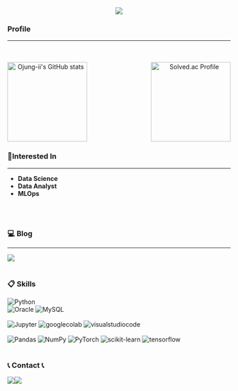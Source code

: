 <div align="center">
  <img src="https://capsule-render.vercel.app/api?type=venom&height=300&color=gradient&text=Ojung-ii’s%20GitHub%20👋&section=header&reversal=false&textBg=false&fontColor=00000&fontSize=80&fontAlign=50&descAlign=70&descAlignY=74" />
</div>


### Profile
---
<br>
<br>


<div align="center" style="display: flex; justify-content: space-between; align-items: center; max-width: 600px; margin: auto;">
  <a href="https://github.com/Ojung-ii/github-readme-stats">
    <img src="https://github-readme-stats.vercel.app/api?username=Ojung-ii" alt="Ojung-ii's GitHub stats" style="height: 180px;"/>
  </a>
  <a href="https://solved.ac/ojh7839/">
    <img src="http://mazassumnida.wtf/api/v2/generate_badge?boj=ojh7839" alt="Solved.ac Profile" style="height: 180px;"/>
  </a>
</div>

### 🔨Interested In
---
* <strong>Data Science</strong>
* <strong>Data Analyst</strong>
* <strong>MLOps</strong>

<br>
<br>

### 💻 Blog
----
<div style="display:flex; flex-direction:row;">
  <a href="https://ojungii-pacemaker.tistory.com/">
    <img src="https://img.shields.io/badge/Tistory-000000?style=for-the-badge&logo=Tistory&logoColor=white">
  </a>
</div>

<br>

### 📋 Skills
  <img alt="Python" src ="https://img.shields.io/badge/Python-3776AB.svg?&style=for-the-badge&logo=Python&logoColor=white"/>
</div>
<br>
<div>
  <img alt="Oracle" src ="https://img.shields.io/badge/Oracle-F80000?style=for-the-badge&logo=oracle&logoColor=white"/>
  <img alt="MySQL" src ="https://img.shields.io/badge/mysql-%2300f.svg?style=for-the-badge&logo=mysql&logoColor=white"/>
</div>
<br>
<div>
  <img alt="Jupyter" src ="https://img.shields.io/badge/Jupyter-F37626.svg?&style=for-the-badge&logo=Jupyter&logoColor=white"/>
  <img alt="googlecolab" src ="https://img.shields.io/badge/googlecolab-F9AB00.svg?&style=for-the-badge&logo=googlecolab&logoColor=white"/>
  <img alt="visualstudiocode" src ="https://img.shields.io/badge/visualstudiocode-007ACC.svg?&style=for-the-badge&logo=visualstudiocode&logoColor=white"/>
</div>
<br>
<div>
  <img alt="Pandas" src ="https://img.shields.io/badge/pandas-%23150458.svg?style=for-the-badge&logo=pandas&logoColor=white"/>
  <img alt="NumPy" src ="https://img.shields.io/badge/numpy-%23013243.svg?style=for-the-badge&logo=numpy&logoColor=white"/>
  <img alt="PyTorch" src ="https://img.shields.io/badge/PyTorch-%23EE4C2C.svg?style=for-the-badge&logo=PyTorch&logoColor=white"/>
  <img alt="scikit-learn" src ="https://img.shields.io/badge/scikit--learn-%23F7931E.svg?style=for-the-badge&logo=scikit-learn&logoColor=white"/>
  <img alt="tensorflow" src ="https://img.shields.io/badge/tensorflow-FF6F00.svg?&style=for-the-badge&logo=tensorflow&logoColor=white"/>
</div>
<br>

### 📞 Contact 📞
<div style="display:flex; flex-direction:row;">
  <a href="mailto:ojh7839@gmail.com">
    <img src="https://img.shields.io/badge/Gmail-EA4335?style=for-the-badge&logo=Gmail&logoColor=white">
  </a>
  <a href="https://www.instagram.com/o_jung.ii">
    <img src="https://img.shields.io/badge/Instagram-E4405F?style=for-the-badge&logo=Instagram&logoColor=white">
  </a>
  <br>
</div>
